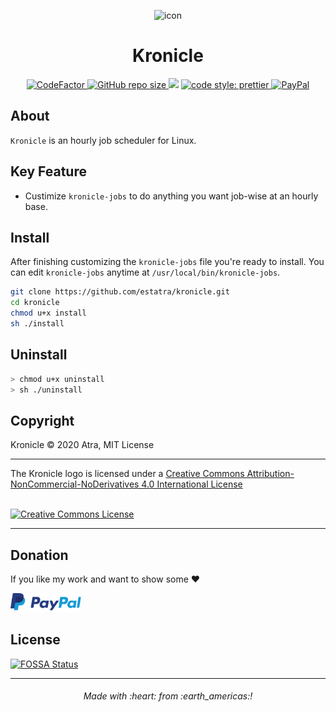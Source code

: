 <p align="center">
    <img src="https://raw.githubusercontent.com/estatra/kronicle/master/kronicle.png"
    alt="icon"/>
</p>

<h1 align="center">
    Kronicle
</h1>

<p align="center">
  <a href="https://www.codefactor.io/repository/github/estatra/kronicle">
    <img src="https://www.codefactor.io/repository/github/estatra/figwrapper/badge" alt="CodeFactor">
  </a>
  <a href="https://www.codefactor.io/repository/github/estatra/kronicle">
    <img alt="GitHub repo size" src="https://img.shields.io/github/repo-size/estatra/kronicle">
  </a>
<a href="https://app.fossa.io/projects/git%2Bgithub.com%estatra%2Fkronicle?ref=badge_shield" alt="FOSSA Status"><img src="https://app.fossa.io/api/projects/git%2Bgithub.com%estatra%2Fkronicle.svg?type=shield"/></a>
  <a href="https://github.com/prettier/prettier">
    <img alt="code style: prettier" src="https://img.shields.io/badge/code_style-prettier-ff69b4.svg?style=flat-square">
  </a>
  <a href="https://www.paypal.com/cgi-bin/webscr?cmd=_s-xclick&hosted_button_id=Y79WNXRNJCHB4&source=url">
    <img alt="PayPal" src="https://img.shields.io/badge/PayPal-Donate-brightgreen?style=flat-square">
  </a>
</p>

## About

`Kronicle` is an hourly job scheduler for Linux.

## Key Feature
- Custimize `kronicle-jobs` to do anything you want job-wise at an hourly base.

## Install
After finishing customizing the `kronicle-jobs` file you're ready to install. You can edit `kronicle-jobs` anytime at `/usr/local/bin/kronicle-jobs`.

```bash
git clone https://github.com/estatra/kronicle.git
cd kronicle
chmod u+x install
sh ./install
```

## Uninstall

```bash
> chmod u+x uninstall
> sh ./uninstall
```

## Copyright

Kronicle © 2020 Atra, MIT License

---

<div>
The Kronicle logo is licensed under a <a rel="license" href="http://creativecommons.org/licenses/by-nc-nd/4.0/">Creative Commons Attribution-NonCommercial-NoDerivatives 4.0 International License</a>

<br/><a rel="license" href="http://creativecommons.org/licenses/by-nc-nd/4.0/"><img alt="Creative Commons License" style="border-width:0" src="https://licensebuttons.net/l/by-nc-nd/4.0/88x31.png" /></a>
</div>

---
## Donation
If you like my work and want to show some :heart:

[<img height="30" src="paypal-donate.png" alt="PayPal"/>](https://www.paypal.com/cgi-bin/webscr?cmd=_s-xclick&hosted_button_id=Y79WNXRNJCHB4&source=url)

## License
[![FOSSA Status](https://app.fossa.io/api/projects/git%2Bgithub.com%2Festatra%2Fkronicle.svg?type=large)](https://app.fossa.io/projects/git%2Bgithub.com%2Festatra%2Fkronicle?ref=badge_large)

---

<h6 align="center">
  Made with :heart: from :earth_americas:!
</h6>
